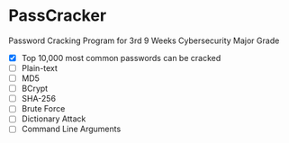 # PassCracker
Password Cracking Program for 3rd 9 Weeks Cybersecurity Major Grade

- [x] Top 10,000 most common passwords can be cracked
- [ ] Plain-text
- [ ] MD5
- [ ] BCrypt
- [ ] SHA-256
- [ ] Brute Force
- [ ] Dictionary Attack
- [ ] Command Line Arguments
